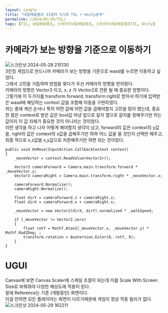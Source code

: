 ```yaml
---
layout: single
title: "내일배움캠프 31일차 5/29 TIL + Unity공부"
permalink: /2024/05/29/TIL/
tags: [TIL, 내일배움캠프, 스파르타내일배움캠프, 스파르타내일배움캠프TIL, Unity]
---
```


# 카메라가 보는 방향을 기준으로 이동하기
![스크린샷 2024-05-28 215130](https://github.com/LeeSangSoos/LeeSangSoos.github.io/assets/105085706/293b2e56-e1f5-4098-9bb3-c3c0d4554215)  
3인칭 게임으로 만드니까 카메라가 보는 방향을 기준으로 wasd를 누르면 이동하고 싶었다.  
그래서 고민을 거듭하며 방법을 찾다가 우선 카메라의 방향을 받아왔다.  
카메라의 방향은 Vector3 이고, x, z 가 Vector2로 전환 될 때 중요한 방향이다.  
그렇기에 이 두가지를 transform.forward, transform.right로 받아서 여기에 입력받은 wasd에 해당하는 context 값을 조합해 이동을 구현하였다.  
하는 중에 계산 순서나 특히 어떤 값에 어떤 값을 곱해야할지 고민을 많이 했는데, 중요한 점은 context로 받은 값은 bool값 마냥 앞으로 갈지 옆으로 갈지를 정해주기만 하는 값이지 이 값 자체가 중요한 것이 아니라는 것이었다.  
이런 생각을 하고 나자 어떻게 해야할지 생각이 났고, forward의 값은 context의 y값을, right의 값은 context의 x값을 곱해주기만 하여 어느 값을 쓸 것인지 선택만 해주고, 최종 적으로 x,z값을 x,y값으로 치환해주기만 하면 되는 것이었다.
```
public void OnMove(InputAction.CallbackContext context)
{
	_moveVector = context.ReadValue<Vector2>();

	Vector3 cameraForward = Camera.main.transform.forward * _moveVector.y;
	Vector3 cameraRight = Camera.main.transform.right * _moveVector.x;

	cameraForward.Normalize();
	cameraRight.Normalize();

	float dirY = cameraForward.z + cameraRight.z;
	float dirX = cameraForward.x + cameraRight.x;

	_moveVector = new Vector2(dirX, dirY).normalized * _walkSpeed;

	if (_moveVector != Vector2.zero)
	{
		float rotY = Mathf.Atan2(_moveVector.x, _moveVector.y) * Mathf.Rad2Deg; ;
		transform.rotation = Quaternion.Euler(0, rotY, 0);
	}
}
```

# UGUI
Canvas에 보면 Canvas Scaler에 스케일 조절이 되는데 이를 Scale With Screen Size로 바꿔줘야 다양한 해상도에 적용이 된다.  
밑에 Reference는 기준 (개발중인) 화면이다.  
이걸 안하면 모든 플레이어는 화면이 다르기때문에 게임이 정상 작동 될리가 없다.  
![스크린샷 2024-05-29 162211](https://github.com/LeeSangSoos/LeeSangSoos.github.io/assets/105085706/e1325fc6-e100-4d3a-9b8e-d244d3060bdd)  
